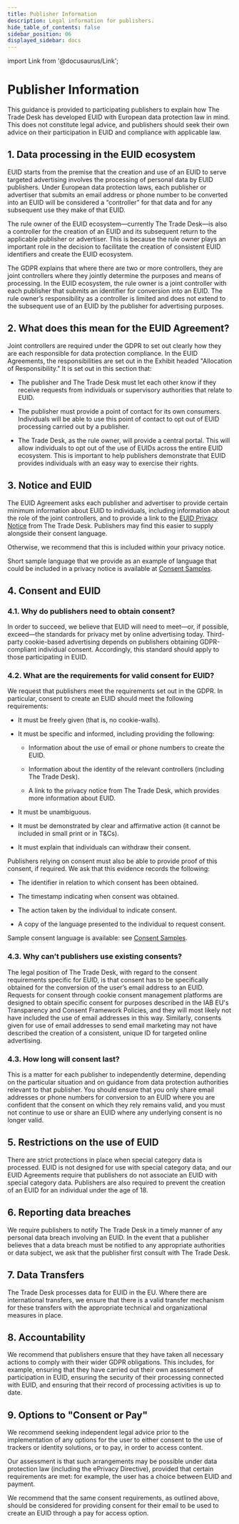 ```yaml
---
title: Publisher Information
description: Legal information for publishers.
hide_table_of_contents: false
sidebar_position: 06
displayed_sidebar: docs
---
```


import Link from '@docusaurus/Link';

# Publisher Information

This guidance is provided to participating publishers to explain how The Trade Desk has developed EUID with European data protection law in mind. This does not constitute legal advice, and publishers should seek their own advice on their participation in EUID and compliance with applicable law.

## 1. Data processing in the EUID ecosystem

EUID starts from the premise that the creation and use of an EUID to serve targeted advertising involves the processing of personal data by EUID publishers. Under European data protection laws, each publisher or advertiser that submits an email address or phone number to be converted into an EUID will be considered a “controller” for that data and for any subsequent use they make of that EUID.

The rule owner of the EUID ecosystem&#8212;currently The Trade Desk&#8212;is also a controller for the creation of an EUID and its subsequent return to the applicable publisher or advertiser. This is because the rule owner plays an important role in the decision to facilitate the creation of consistent EUID identifiers and create the EUID ecosystem.

The <Link href="../ref-info/glossary-uid#gl-gdpr">GDPR</Link> explains that where there are two or more controllers, they are joint controllers where they jointly determine the purposes and means of processing. In the EUID ecosystem, the rule owner is a joint controller with each publisher that submits an identifier for conversion into an EUID. The rule owner’s responsibility as a controller is limited and does not extend to the subsequent use of an EUID by the publisher for advertising purposes.

## 2. What does this mean for the EUID Agreement?

Joint controllers are required under the GDPR to set out clearly how they are each responsible for data protection compliance. In the EUID Agreements, the responsibilities are set out in the Exhibit headed "Allocation of Responsibility." It is set out in this section that:

- The publisher and The Trade Desk must let each other know if they receive requests from individuals or supervisory authorities that relate to EUID.

- The publisher must provide a point of contact for its own consumers. Individuals will be able to use this point of contact to opt out of EUID processing carried out by a publisher.

- The Trade Desk, as the rule owner, will provide a central portal. This will allow individuals to opt out of the use of EUIDs across the entire EUID ecosystem. This is important to help publishers demonstrate that EUID provides individuals with an easy way to exercise their rights.

## 3. Notice and EUID

The EUID Agreement asks each publisher and advertiser to provide certain minimum information about EUID to individuals, including information about the role of the joint controllers, and to provide a link to the [EUID Privacy Notice](https://www.transparentadvertising.eu/privacy) from The Trade Desk. Publishers may find this easier to supply alongside their consent language.

Otherwise, we recommend that this is included within your privacy notice.

Short sample language that we provide as an example of language that could be included in a privacy notice is available at [Consent Samples](../ref-info/ref-consent-samples).

## 4. Consent and EUID

### 4.1. Why do publishers need to obtain consent?

In order to succeed, we believe that EUID will need to meet&#8212;or, if possible, exceed&#8212;the standards for privacy met by online advertising today. Third-party cookie-based advertising depends on publishers obtaining GDPR-compliant individual consent. Accordingly, this standard should apply to those participating in EUID.
 
### 4.2. What are the requirements for valid consent for EUID?

We request that publishers meet the requirements set out in the GDPR. In particular, consent to create an EUID should meet the following requirements:

- It must be freely given (that is, no cookie-walls).

- It must be specific and informed, including providing the following:

   - Information about the use of email or phone numbers to create the EUID.

   - Information about the identity of the relevant controllers (including The Trade Desk).

   - A link to the privacy notice from The Trade Desk, which provides more information about EUID.

- It must be unambiguous.

- It must be demonstrated by clear and affirmative action (it cannot be included in small print or in T&Cs).

- It must explain that individuals can withdraw their consent.

Publishers relying on consent must also be able to provide proof of this consent, if required. We ask that this evidence records the following:

- The identifier in relation to which consent has been obtained.

- The timestamp indicating when consent was obtained.

- The action taken by the individual to indicate consent.

- A copy of the language presented to the individual to request consent.

Sample consent language is available: see [Consent Samples](../ref-info/ref-consent-samples).

### 4.3. Why can’t publishers use existing consents?

The legal position of The Trade Desk, with regard to the consent requirements specific for EUID, is that consent has to be specifically obtained for the conversion of the user’s email address to an EUID. Requests for consent through cookie consent management platforms are designed to obtain specific consent for purposes described in the IAB EU's Transparency and Consent Framework Policies, and they will most likely not have included the use of email addresses in this way. Similarly, consents given for use of email addresses to send email marketing may not have described the creation of a consistent, unique ID for targeted online advertising.

### 4.3. How long will consent last?

This is a matter for each publisher to independently determine, depending on the particular situation and on guidance from data protection authorities relevant to that publisher. You should ensure that you only share email addresses or phone numbers for conversion to an EUID where you are confident that the consent on which they rely remains valid, and you must not continue to use or share an EUID where any underlying consent is no longer valid.

## 5. Restrictions on the use of EUID

There are strict protections in place when special category data is processed. EUID is not designed for use with special category data, and our EUID Agreements require that publishers do not associate an EUID with special category data. Publishers are also required to prevent the creation of an EUID for an individual under the age of 18.

## 6. Reporting data breaches

We require publishers to notify The Trade Desk in a timely manner of any personal data breach involving an EUID. In the event that a publisher believes that a data breach must be notified to any appropriate authorities or data subject, we ask that the publisher first consult with The Trade Desk.
 
## 7. Data Transfers

The Trade Desk processes data for EUID in the EU. Where there are international transfers, we ensure that there is a valid transfer mechanism for these transfers with the appropriate technical and organizational measures in place.

## 8. Accountability

We recommend that publishers ensure that they have taken all necessary actions to comply with their wider GDPR obligations. This includes, for example, ensuring that they have carried out their own assessment of participation in EUID, ensuring the security of their processing connected with EUID, and ensuring that their record of processing activities is up to date.

## 9. Options to "Consent or Pay"

We recommend seeking independent legal advice prior to the implementation of any options for the user to either consent to the use of trackers or identity solutions, or to pay, in order to access content.

Our assessment is that such arrangements may be possible under data protection law (including the ePrivacy Directive), provided that certain requirements are met: for example, the user has a choice between EUID and payment.

We recommend that the same consent requirements, as outlined above, should be considered for providing consent for their email to be used to create an EUID through a pay for access option.
